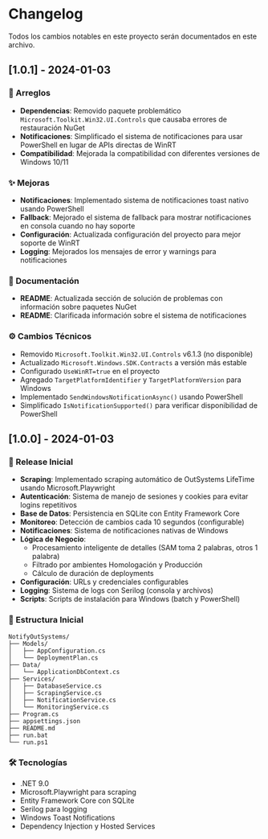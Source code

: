 # Changelog

Todos los cambios notables en este proyecto serán documentados en este archivo.

## [1.0.1] - 2024-01-03

### 🔧 Arreglos

- **Dependencias**: Removido paquete problemático `Microsoft.Toolkit.Win32.UI.Controls` que causaba errores de restauración NuGet
- **Notificaciones**: Simplificado el sistema de notificaciones para usar PowerShell en lugar de APIs directas de WinRT
- **Compatibilidad**: Mejorada la compatibilidad con diferentes versiones de Windows 10/11

### ✨ Mejoras

- **Notificaciones**: Implementado sistema de notificaciones toast nativo usando PowerShell
- **Fallback**: Mejorado el sistema de fallback para mostrar notificaciones en consola cuando no hay soporte
- **Configuración**: Actualizada configuración del proyecto para mejor soporte de WinRT
- **Logging**: Mejorados los mensajes de error y warnings para notificaciones

### 📖 Documentación

- **README**: Actualizada sección de solución de problemas con información sobre paquetes NuGet
- **README**: Clarificada información sobre el sistema de notificaciones

### ⚙️ Cambios Técnicos

- Removido `Microsoft.Toolkit.Win32.UI.Controls` v6.1.3 (no disponible)
- Actualizado `Microsoft.Windows.SDK.Contracts` a versión más estable
- Configurado `UseWinRT=true` en el proyecto
- Agregado `TargetPlatformIdentifier` y `TargetPlatformVersion` para Windows
- Implementado `SendWindowsNotificationAsync()` usando PowerShell
- Simplificado `IsNotificationSupported()` para verificar disponibilidad de PowerShell

## [1.0.0] - 2024-01-03

### 🎉 Release Inicial

- **Scraping**: Implementado scraping automático de OutSystems LifeTime usando Microsoft.Playwright
- **Autenticación**: Sistema de manejo de sesiones y cookies para evitar logins repetitivos
- **Base de Datos**: Persistencia en SQLite con Entity Framework Core
- **Monitoreo**: Detección de cambios cada 10 segundos (configurable)
- **Notificaciones**: Sistema de notificaciones nativas de Windows
- **Lógica de Negocio**: 
  - Procesamiento inteligente de detalles (SAM toma 2 palabras, otros 1 palabra)
  - Filtrado por ambientes Homologación y Producción
  - Cálculo de duración de deployments
- **Configuración**: URLs y credenciales configurables
- **Logging**: Sistema de logs con Serilog (consola y archivos)
- **Scripts**: Scripts de instalación para Windows (batch y PowerShell)

### 📁 Estructura Inicial

```
NotifyOutSystems/
├── Models/
│   ├── AppConfiguration.cs
│   └── DeploymentPlan.cs
├── Data/
│   └── ApplicationDbContext.cs
├── Services/
│   ├── DatabaseService.cs
│   ├── ScrapingService.cs
│   ├── NotificationService.cs
│   └── MonitoringService.cs
├── Program.cs
├── appsettings.json
├── README.md
├── run.bat
└── run.ps1
```

### 🛠️ Tecnologías

- .NET 9.0
- Microsoft.Playwright para scraping
- Entity Framework Core con SQLite
- Serilog para logging
- Windows Toast Notifications
- Dependency Injection y Hosted Services 